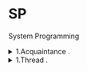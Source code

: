 # SP
 System Programming


<details><summary> 1.Acquaintance .  </summary><p>

---

[Actions with another proccesses](CW/lesson_01/ProcessManipulation "CW\lesson_01\ProcessManipulation")   

---

</p></details>

<details><summary> 1.Thread .  </summary><p>

---

[Basics with Thread(lock,abort,sync, etc.)](CW/lesson_02/ "CW\lesson_02\")   

---

</p></details>

